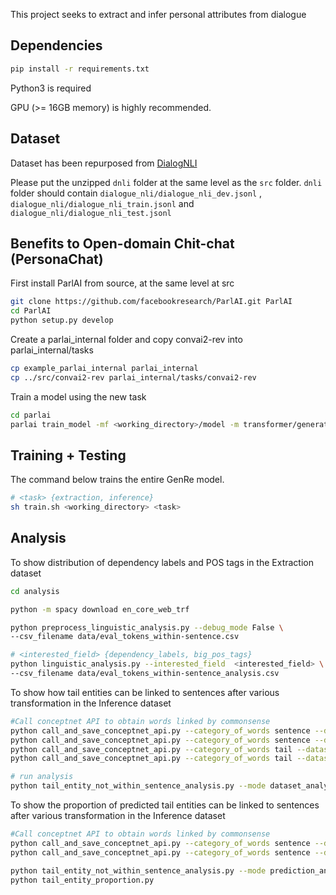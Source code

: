 This project seeks to extract and infer personal attributes from dialogue

## Dependencies

```sh
pip install -r requirements.txt
```
Python3 is required

GPU (>= 16GB memory) is highly recommended.

## Dataset

Dataset has been repurposed from [DialogNLI](https://wellecks.github.io/dialogue_nli/)

Please put the unzipped ```dnli``` folder at the same level as the ```src``` folder. ```dnli``` folder should contain ```dialogue_nli/dialogue_nli_dev.jsonl``` , ```dialogue_nli/dialogue_nli_train.jsonl``` and ```dialogue_nli/dialogue_nli_test.jsonl```

## Benefits to Open-domain Chit-chat (PersonaChat)

First install ParlAI from source, at the same level at src

```sh
git clone https://github.com/facebookresearch/ParlAI.git ParlAI
cd ParlAI
python setup.py develop
```

Create a parlai_internal folder and copy convai2-rev into parlai_internal/tasks

```sh
cp example_parlai_internal parlai_internal
cp ../src/convai2-rev parlai_internal/tasks/convai2-rev
```

Train a model using the new task

```sh
cd parlai
parlai train_model -mf <working_directory>/model -m transformer/generator -im zoo:blender/blender_90M/model -vp 15 -t internal:convai2-rev:normalized -bs 32 -ltim 60 --rank-candidates True --embedding-size 512 --n-layers 8 --ffn-size 2048 --dropout 0.1 --n-heads 16 --learn-positional-embeddings True --n-positions 512 --variant xlm --activation gelu --fp16 True --text-truncate 512 --label-truncate 128 --dict-tokenizer bpe --dict-lower True -lr 1e-06 --optimizer adamax --lr-scheduler reduceonplateau --gradient-clip 0.1 -veps 0.25 --betas 0.9,0.999 --update-freq 1 --attention-dropout 0.0 --relu-dropout 0.0 --skip-generation False -stim 6000 -vme 20000 -bs 16 -vmt hits@1 -vmm max --save-after-valid True
```
## Training + Testing

The command below trains the entire GenRe model.

```sh
# <task> {extraction, inference}
sh train.sh <working_directory> <task>
```

## Analysis

To show distribution of dependency labels and POS tags in the Extraction dataset

```sh
cd analysis

python -m spacy download en_core_web_trf

python preprocess_linguistic_analysis.py --debug_mode False \
--csv_filename data/eval_tokens_within-sentence.csv

# <interested_field> {dependency_labels, big_pos_tags}
python linguistic_analysis.py --interested_field  <interested_field> \
--csv_filename data/eval_tokens_within-sentence_analysis.csv

```

To show how tail entities can be linked to sentences after various transformation in the Inference dataset

```sh
#Call conceptnet API to obtain words linked by commonsense
python call_and_save_conceptnet_api.py --category_of_words sentence --dataset eval --field_of_interest related --subset all
python call_and_save_conceptnet_api.py --category_of_words sentence --dataset eval --field_of_interest connected --subset all
python call_and_save_conceptnet_api.py --category_of_words tail --dataset eval --field_of_interest related --subset all
python call_and_save_conceptnet_api.py --category_of_words tail --dataset eval --field_of_interest connected --subset all

# run analysis
python tail_entity_not_within_sentence_analysis.py --mode dataset_analysis
```

To show the proportion of predicted tail entities can be linked to sentences after various transformation in the Inference dataset

```sh
#Call conceptnet API to obtain words linked by commonsense
python call_and_save_conceptnet_api.py --category_of_words sentence --dataset eval --field_of_interest related --subset all
python call_and_save_conceptnet_api.py --category_of_words sentence --dataset eval --field_of_interest connected --subset all

python tail_entity_not_within_sentence_analysis.py --mode prediction_analysis
python tail_entity_proportion.py
```
